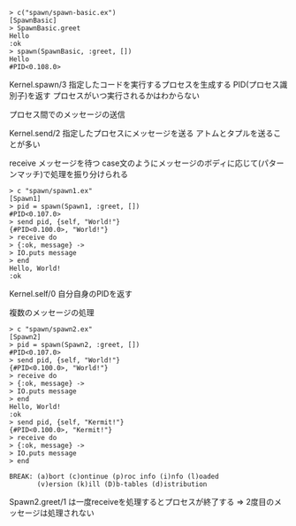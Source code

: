 ```
> c("spawn/spawn-basic.ex")
[SpawnBasic]
> SpawnBasic.greet
Hello
:ok
> spawn(SpawnBasic, :greet, [])
Hello
#PID<0.108.0>
```

Kernel.spawn/3
指定したコードを実行するプロセスを生成する
PID(プロセス識別子)を返す
プロセスがいつ実行されるかはわからない

プロセス間でのメッセージの送信

Kernel.send/2
指定したプロセスにメッセージを送る
アトムとタプルを送ることが多い

receive
メッセージを待つ
case文のようにメッセージのボディに応じて(パターンマッチ)で処理を振り分けられる

```
> c "spawn/spawn1.ex"
[Spawn1]
> pid = spawn(Spawn1, :greet, [])
#PID<0.107.0>
> send pid, {self, "World!"}
{#PID<0.100.0>, "World!"}
> receive do
> {:ok, message} ->
> IO.puts message
> end
Hello, World!
:ok
```

Kernel.self/0
自分自身のPIDを返す

複数のメッセージの処理

```
> c "spawn/spawn2.ex"
[Spawn2]
> pid = spawn(Spawn2, :greet, [])
#PID<0.107.0>
> send pid, {self, "World!"}
{#PID<0.100.0>, "World!"}
> receive do
> {:ok, message} ->
> IO.puts message
> end
Hello, World!
:ok
> send pid, {self, "Kermit!"}
{#PID<0.100.0>, "Kermit!"}
> receive do
> {:ok, message} ->
> IO.puts message
> end

BREAK: (a)bort (c)ontinue (p)roc info (i)nfo (l)oaded
       (v)ersion (k)ill (D)b-tables (d)istribution
```

Spawn2.greet/1 は一度receiveを処理するとプロセスが終了する
=>
2度目のメッセージは処理されない

